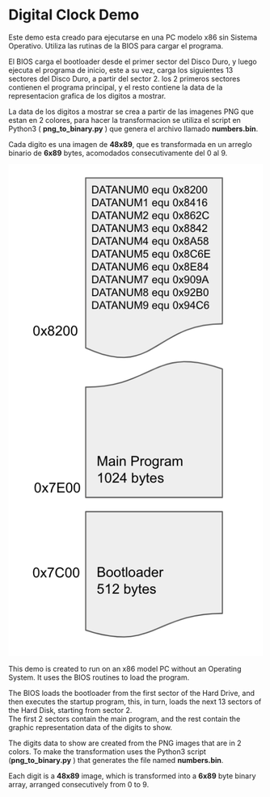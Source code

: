 # Digital Clock Demo
Este demo esta creado para ejecutarse en una PC modelo x86 sin Sistema Operativo. Utiliza las rutinas de la BIOS para cargar el programa.   
   
El BIOS carga el bootloader desde el primer sector del Disco Duro, y luego ejecuta el programa de inicio, este a su vez, carga los siguientes 13 sectores 
del Disco Duro, a partir del sector 2. los 2 primeros sectores contienen el programa principal, y el resto contiene la data de 
la representacion grafica de los digitos a mostrar.
   
   
La data de los digitos a mostrar se crea a partir de las imagenes PNG que estan en 2 colores, para hacer la transformacion se utiliza el 
script en Python3 ( **png_to_binary.py** ) que genera el archivo llamado **numbers.bin**.   
   
Cada digito es una imagen de **48x89**, que es transformada en un arreglo binario de **6x89** bytes, acomodados consecutivamente del 0 al 9.  
   
![image](https://raw.githubusercontent.com/rsamanez/Bios_asm/main/digital_clock/images/memory.png)
   
   
This demo is created to run on an x86 model PC without an Operating System. It uses the BIOS routines to load the program.   
   

The BIOS loads the bootloader from the first sector of the Hard Drive, and then executes the startup program, this, in turn, loads the next 13 sectors of the Hard Disk, starting from sector 2.    
The first 2 sectors contain the main program, and the rest contain the graphic representation data of the digits to show.   
   
The digits data to show are created from the PNG images that are in 2 colors. To make the transformation uses the Python3 script (**png_to_binary.py** ) that generates the file named **numbers.bin**.   
    
Each digit is a **48x89** image, which is transformed into a **6x89** byte binary array, arranged consecutively from 0 to 9.
